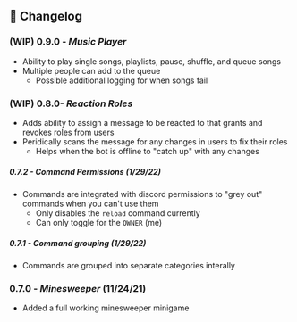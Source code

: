 ## :scroll: Changelog
### (**WIP**) 0.9.0 - *Music Player*
- Ability to play single songs, playlists, pause, shuffle, and queue songs
- Multiple people can add to the queue
	- Possible additional logging for when songs fail


### (**WIP**) 0.8.0- *Reaction Roles*
- Adds ability to assign a message to be reacted to that grants and revokes roles from users
- Peridically scans the message for any changes in users to fix their roles
	- Helps when the bot is offline to "catch up" with any changes

##### 0.7.2 - Command Permissions (1/29/22)
- Commands are integrated with discord permissions to "grey out" commands when you can't use them
	- Only disables the `reload` command currently
	- Can only toggle for the `OWNER` (me)

##### 0.7.1 - Command grouping (1/29/22)
- Commands are grouped into separate categories interally

### 0.7.0 - *Minesweeper* (11/24/21)
- Added a full working minesweeper minigame